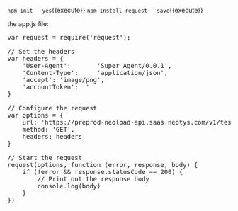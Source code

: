 `npm init --yes`{{execute}}
`npm install request --save`{{execute}}

the app.js file:

<pre class="file" data-filename="app.js" data-target="replace">var request = require('request');

// Set the headers
var headers = {
    'User-Agent':       'Super Agent/0.0.1',
    'Content-Type':     'application/json',
    'accept': 'image/png',
    'accountToken': ''
}

// Configure the request
var options = {
    url: 'https://preprod-neoload-api.saas.neotys.com/v1/tests/cc43cf5c-2d3a-456d-b441-43caa9530269/statistics',
    method: 'GET',
    headers: headers
}

// Start the request
request(options, function (error, response, body) {
    if (!error && response.statusCode == 200) {
        // Print out the response body
        console.log(body)
    }
})
</pre>

